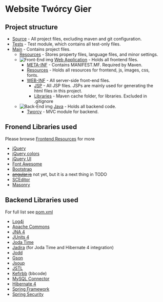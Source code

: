 # Website Twórcy Gier

## Project structure
* [Source](src) - All project files, excluding maven and git configuration.
 * [Tests](src/test) - Test module, which contains all test-only files.
 * [Main](src/main) - Contains project files.
   * [Resources](src/main/resources) - Stores property files, language files, and minor settings.
   * ![Front-End img](http://www.cakescookiesandcraftsshop.co.uk/skin/frontend/base/default/images/rewards/add_points.png)
     [Web Application](src/main/webapp) - Holds all frontend files.
     * [META-INF](src/main/webapp/META-INF) - Contains MANIFEST.MF. Required by Maven.
     * [Resources](src/main/webapp/resources) - Holds all resources for frontend, js, images, css, fonts.
     * [WEB-INF](src/main/webapp/WEB-INF) - All server-side front-end files.
       * [JSP](src/main/webapp/WEB-INF/jsp) - All JSP files. JSPs are mainly used for generating the html files in this project.
       * [Libraries](src/main/webapp/WEB-INF/lib) - Maven cache folder, for libraries. Excluded in .gitignore
   * ![Back-End img](http://icons.iconarchive.com/icons/led24.de/led/16/page-code-icon.png)
     [Java](src/main/java) - Holds all backend code.
     * [Tworcy](src/main/java/com/clockwise/tworcy) - MVC module for backend.

## Fronend Libraries used
Please browse [Frontend Resources](src/main/webapp/resources) for more

* [jQuery](https://jquery.com/)
* [jQuery colors](https://github.com/jquery/jquery-color)
* [jQuery UI](https://jqueryui.com/)
* [Font Awesome](https://fortawesome.github.io/Font-Awesome/)
* [Bootstrap](http://getbootstrap.com/)
* ~~[angular.js](https://angularjs.org/)~~ not yet, but it is a next thing in TODO
* [SCEditor](http://www.sceditor.com/)
* [Masonry](http://masonry.desandro.com)

## Backend Libraries used
For full list see [pom.xml](https://github.com/ghandhikus/TworcyGierStrona/blob/master/pom.xml)

* [Log4j](http://logging.apache.org/log4j)
* [Apache Commons](https://commons.apache.org/)
* [JNA 4](https://github.com/java-native-access/jna)
* [JUnits 4](http://junit.org/junit4/)
* [Joda Time](http://www.joda.org/joda-time/)
* [Jadira](http://jadira.sourceforge.net/) (for Joda Time and Hibernate 4 integration)
* [Jodd](http://jodd.org/)
* [Gson](https://github.com/google/gson)
* [Jsoup](http://jsoup.org/)
* [JSTL](http://www.oracle.com/technetwork/java/index-jsp-135995.html)
* [Kefirbb](http://kefirsf.org/kefirbb/) (bbcode)
* [MySQL Connector](https://www.mysql.com/products/connector/)
* [Hibernate 4](http://hibernate.org/orm/downloads/)
* [Spring Framework](http://projects.spring.io/spring-framework/)
* [Spring Security](http://projects.spring.io/spring-security/)
